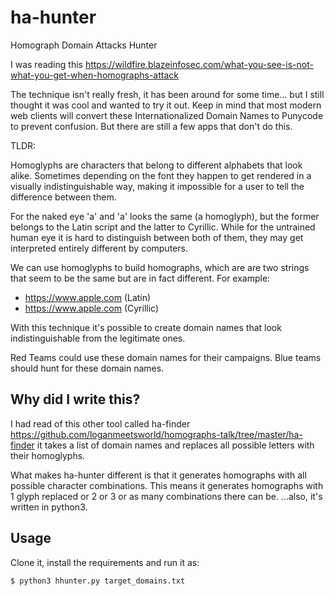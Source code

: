 # ha-hunter
Homograph Domain Attacks Hunter

I was reading this https://wildfire.blazeinfosec.com/what-you-see-is-not-what-you-get-when-homographs-attack

The technique isn't really fresh, it has been around for some time... but I still thought it was cool and wanted to try it out.
Keep in mind that most modern web clients will convert these Internationalized Domain Names to Punycode to prevent confusion. But there are still a few apps that don't do this.

TLDR:

Homoglyphs are characters that belong to different alphabets that look alike. Sometimes depending on the font they happen to get rendered in a visually indistinguishable way, making it impossible for a user to tell the difference between them.

For the naked eye 'a' and 'а' looks the same (a homoglyph), but the former belongs to the Latin script and the latter to Cyrillic. While for the untrained human eye it is hard to distinguish between both of them, they may get interpreted entirely different by computers.

We can use homoglyphs to build homographs, which are are two strings that seem to be the same but are in fact different.
For example:
- https://www.apple.com (Latin)
- https://www.аррӏе.com (Cyrillic)

With this technique it's possible to create domain names that look indistinguishable from the legitimate ones.

Red Teams could use these domain names for their campaigns. Blue teams should hunt for these domain names.

## Why did I write this?

I had read of this other tool called ha-finder https://github.com/loganmeetsworld/homographs-talk/tree/master/ha-finder
it takes a list of domain names and replaces all possible letters with their homoglyphs.

What makes ha-hunter different is that it generates homographs with all possible character combinations. This means it generates homographs with 1 glyph replaced or 2 or 3 or as many combinations there can be. 
...also, it's written in python3.

## Usage
Clone it, install the requirements and run it as:
```
$ python3 hhunter.py target_domains.txt
```
